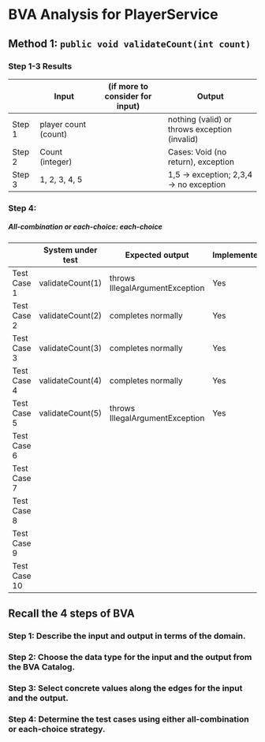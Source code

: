 # BVA Analysis for PlayerService

## Method 1: ```public void validateCount(int count)```

### Step 1-3 Results

|        | Input                | (if more to consider for input) | Output                                        |
|--------|----------------------|---------------------------------|-----------------------------------------------|
| Step 1 | player count (count) |                                 | nothing (valid) or throws exception (invalid) |
| Step 2 | Count (integer)      |                                 | Cases: Void (no return), exception            |
| Step 3 | 1, 2, 3, 4, 5        |                                 | 1,5 → exception; 2,3,4 → no exception         |

### Step 4:

##### All-combination or each-choice: each-choice

|              | System under test | Expected output                 | Implemented? |
|--------------|-------------------|---------------------------------|--------------|
| Test Case 1  | validateCount(1)  | throws IllegalArgumentException | Yes          |
| Test Case 2  | validateCount(2)  | completes normally              | Yes          |
| Test Case 3  | validateCount(3)  | completes normally              | Yes          |
| Test Case 4  | validateCount(4)  | completes normally              | Yes          |
| Test Case 5  | validateCount(5)  | throws IllegalArgumentException | Yes          |
| Test Case 6  |                   |                                 |              |
| Test Case 7  |                   |                                 |              |
| Test Case 8  |                   |                                 |              |
| Test Case 9  |                   |                                 |              |
| Test Case 10 |                   |                                 |              |

## Recall the 4 steps of BVA

### Step 1: Describe the input and output in terms of the domain.

### Step 2: Choose the data type for the input and the output from the BVA Catalog.

### Step 3: Select concrete values along the edges for the input and the output.

### Step 4: Determine the test cases using either all-combination or each-choice strategy.
